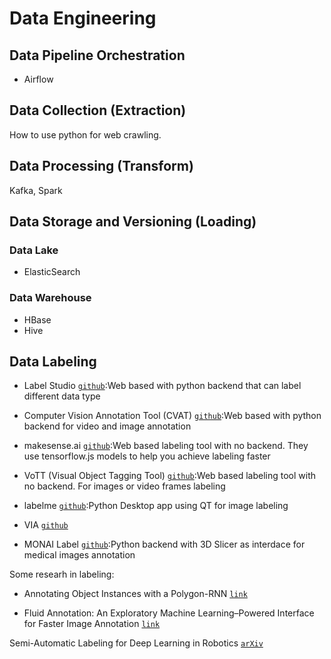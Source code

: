 # Data Engineering

## Data Pipeline Orchestration

* Airflow

## Data Collection (Extraction)

How to use python for web crawling.

## Data Processing (Transform)

Kafka, Spark

## Data Storage and Versioning (Loading)

### Data Lake

* ElasticSearch

### Data Warehouse

* HBase
* Hive


## Data Labeling

* Label Studio [`github`](https://github.com/heartexlabs/label-studio):Web based with python backend that can label different data type

* Computer Vision Annotation Tool (CVAT) [`github`](https://github.com/openvinotoolkit/cvat):Web based with python backend for video and image annotation

* makesense.ai [`github`](https://github.com/SkalskiP/make-sense):Web based labeling tool with no backend. They use tensorflow.js models to help you achieve labeling faster

* VoTT (Visual Object Tagging Tool) [`github`](https://github.com/microsoft/VoTT):Web based labeling tool with no backend. For images or video frames labeling

* labelme [`github`](https://github.com/wkentaro/labelme):Python Desktop app using QT for image labeling

* VIA [`github`](https://github.com/ox-vgg/via)

* MONAI Label [`github`](https://github.com/Project-MONAI/MONAILabel/tree/main/monailabel):Python backend with 3D Slicer as interdace for medical images annotation

Some researh in labeling:

* Annotating Object Instances with a Polygon-RNN [`link`](http://www.cs.toronto.edu/polyrnn/poly_cvpr17/)

* Fluid Annotation: An Exploratory Machine Learning–Powered Interface for Faster Image Annotation [`link`](https://ai.googleblog.com/2018/10/fluid-annotation-exploratory-machine.html)

Semi-Automatic Labeling for Deep Learning in Robotics [`arXiv`](https://arxiv.org/abs/1908.01862)









